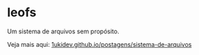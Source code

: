 # leofs
Um sistema de arquivos sem propósito.

Veja mais aqui: [1ukidev.github.io/postagens/sistema-de-arquivos](https://1ukidev.github.io/postagens/sistema-de-arquivos)
